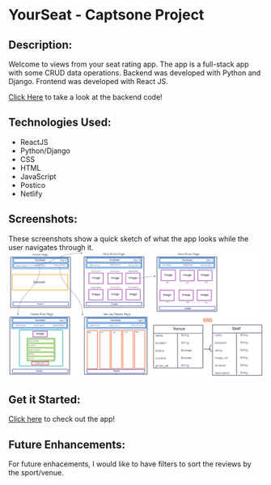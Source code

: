 # YourSeat - Captsone Project

## Description:
Welcome to views from your seat rating app. The app is a full-stack app with some CRUD data operations. Backend was developed with Python and Django. Frontend was developed with React JS.

[Click Here](https://github.com/xcarrillo1/capstone-backend) to take a look at the backend code!

## Technologies Used:
- ReactJS
- Python/Django
- CSS
- HTML
- JavaScript
- Postico
- Netlify

## Screenshots:
These screenshots show a quick sketch of what the app looks while the user navigates through it.
![YourSeat wireframe](public/WireFrame.png)

## Get it Started:
[Click here](https://yourseats.netlify.app/) to check out the app!

## Future Enhancements:
For future enhacements, I would like to have filters to sort the reviews by the sport/venue.